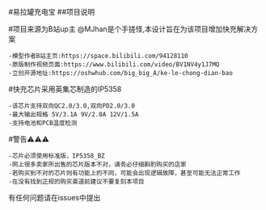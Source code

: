 #易拉罐充电宝
##项目说明

#项目来源为B站up主 @MJhan是个手搓怪,本设计旨在为该项目增加快充解决方案

    -模型作者B站主页:https://space.bilibili.com/94128110
    -原版制作视频页面:https://www.bilibili.com/video/BV1NV4y1J7MQ
    -立创开源地址:https://oshwhub.com/big_big_A/ke-le-chong-dian-bao
  
#快充芯片采用英集芯制造的IP5358

    -该芯片支持双向QC2.0/3.0,双向PD2.0/3.0
    -最大输出规格 5V/3.1A 9V/2.0A 12V/1.5A
    -支持电池和PCB温度检测
    
#警告⚠️⚠️⚠️

    -芯片必须使用标准版，IP5358_BZ
    -网上很多卖家所出售的芯片版本不对，请务必仔细斟酌购买的店家
    -若购买到不对的芯片则有功能上的不同，可能会出现逻辑故障，甚至可能无法正常工作
    -在没有找到正规的购买渠道前建议不要复刻本项目
  
有任何问题请在issues中提出
